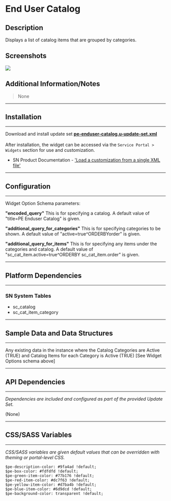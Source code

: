 # End User Catalog

## Description

Displays a list of catalog items that are grouped by categories.

## Screenshots
![](../images/pe-enduser-catalog.png)

## Additional Information/Notes
> None
---
## Installation
---
Download and install update set **[pe-enduser-catalog.u-update-set.xml](https://github.com/platform-experience/serviceportal-widget-library/blob/master/pe-enduser-catalog/pe-enduser-catalog.u-update-set.xml)** <br/><br/>
After installation, the widget can be accessed via the `Service Portal > Widgets` section for use and customization.<br/>
* SN Product Documentation - ['Load a customization from a single XML file'](https://docs.servicenow.com/bundle/istanbul-application-development/page/build/system-update-sets/task/t_LoadCustomizationsFromAnXMLFile.html)

---
## Configuration
---
Widget Option Schema parameters:

**"encoded_query"** This is for specifying a catalog. A default value of "title=PE Enduser Catalog" is given.

**"additional_query_for_categories"** This is for specifying categories to be shown. A default value of "active=true^ORDERBYorder" is given.

**"additional_query_for_items"** This is for specifying any items under the categories and catalog. A default value of "sc_cat_item.active=true^ORDERBY sc_cat_item.order" is given.

---
## Platform Dependencies
---
### SN System Tables
* sc_catalog
* sc_cat_item_category


---
## Sample Data and Data Structures
---
Any existing data in the instance where the Catalog Categories are Active (TRUE) and Catalog Items for each Category is Active (TRUE) [See Widget Options schema above]

---
## API Dependencies
---
<i>Dependencies are included and configured as part of the provided Update Set.</i>

(None)

---
## CSS/SASS Variables
---
_CSS/SASS variables are given default values that can be overridden with theming or portal-level CSS._

`$pe-description-color: #9fa4ad !default;`<br/>
`$pe-box-color: #fdfdfd !default;`<br/>
`$pe-green-item-color: #77b176 !default;`<br/>
`$pe-red-item-color: #dc7f63 !default;`<br/>
`$pe-yellow-item-color: #d7ba4b !default;`<br/>
`$pe-blue-item-color: #6d9dcd !default;`<br/>
`$pe-background-color: transparent !default;`<br/>